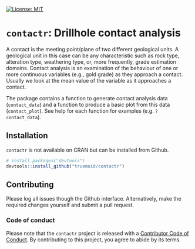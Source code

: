 [![License: MIT](https://img.shields.io/badge/License-MIT-yellow.svg)](https://opensource.org/licenses/MIT)

# `contactr`: Drillhole contact analysis

A contact is the meeting point/plane of two different geological units. A geological unit in this case can be any characteristic such as rock type, alteration type, weathering type, or, more frequently, grade estimation domains. Contact analysis is an examination of the behaviour of one or more continuous variables (e.g., gold grade) as they approach a contact. Usually we look at the mean value of the variable as it approaches a contact.

The package contains a function to generate contact analysis data (`contact_data`) and a function to produce a basic plot from this data (`contact_plot`). See help for each function for examples (e.g. `?contact_data`).

## Installation

`contactr` is not available on CRAN but can be installed from Github.

``` r
# install.packages("devtools")
devtools::install_github("truemoid/contactr")
```

## Contributing

Please log all issues though the Github interface. Alternatively, make the required changes yourself and submit a pull request.


### Code of conduct

Please note that the `contactr` project is released with a [Contributor Code of Conduct](CODE_OF_CONDUCT.md). By contributing to this project, you agree to abide by its terms.
